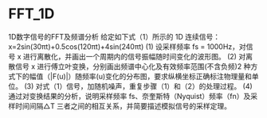 # FFT_1D
1D数字信号的FFT及频谱分析
给定如下式（1）所示的 1D 连续信号：
x=2sin(30πt)+0.5cos(120πt)+4sin(240πt) 
(1) 设采样频率 fs = 1000Hz，对信号 x 进行离散化，并画出一个周期内的信号振幅随时间变化的波形图。
(2) 对离散信号 x 进行傅立叶变换，分别画出频谱中心化及有效频率范围(不含负频)2 种方式下的幅值（|F(u)|）随频率(u)变化的分布图，要求纵横坐标正确标注物理量和单位。
(3) 对式（1）信号，加随机噪声，重复步骤（1）和（2）的处理过程。
(4) 通过对变换结果的分析，说明采样频率 fs、奈奎斯特（Nyquist）频率（fn）及采样时间间隔△T 三者之间的相互关系，并简要描述模拟信号的采样定理。
